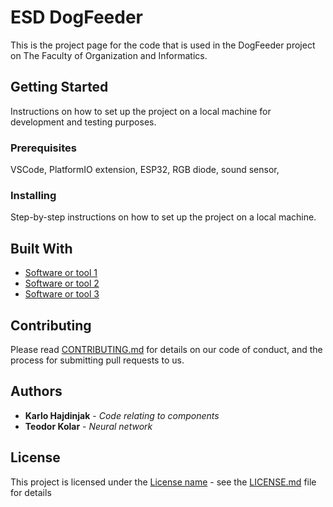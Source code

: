 # ESD DogFeeder

This is the project page for the code that is used in the DogFeeder project on The Faculty of Organization and Informatics.  

## Getting Started

Instructions on how to set up the project on a local machine for development and testing purposes.

### Prerequisites

VSCode, PlatformIO extension, ESP32, RGB diode, sound sensor, 

### Installing

Step-by-step instructions on how to set up the project on a local machine.


## Built With

* [Software or tool 1](link)
* [Software or tool 2](link)
* [Software or tool 3](link)

## Contributing

Please read [CONTRIBUTING.md](link) for details on our code of conduct, and the process for submitting pull requests to us.


## Authors

* **Karlo Hajdinjak** - *Code relating to components*
* **Teodor Kolar** - *Neural network*

## License

This project is licensed under the [License name](link) - see the [LICENSE.md](link) file for details

